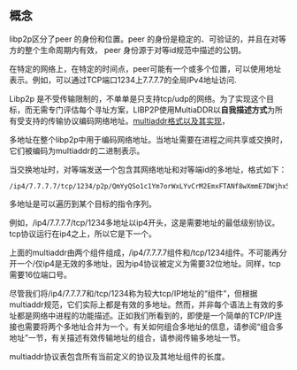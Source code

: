 

## 概念

libp2p区分了peer 的身份和位置。peer 的身份是稳定的、可验证的，并且在对等方的整个生命周期内有效， peer 身份源于对等id规范中描述的公钥。

在特定的网络上，在特定的时间点，peer可能有一个或多个位置，可以使用地址表示。例如，可以通过TCP端口1234上7.7.7.7的全局IPv4地址访问.

Libp2p 是不受传输限制的，不单单是只支持tcp/udp的网络。为了实现这个目标，而无需专门评估每个寻址方案，LIBP2P使用MultiaDDR以**自我描述方式**为所有受支持的传输协议编码网络地址。[multiaddr格式以及其实现](https://github.com/multiformats/multiaddr)，

多地址在整个libp2p中用于编码网络地址。当地址需要在进程之间共享或交换时，它们被编码为multiaddr的二进制表示。

当交换地址时，对等端发送一个包含其网络地址和对等端id的多地址，格式如下：

```
/ip4/7.7.7.7/tcp/1234/p2p/QmYyQSo1c1Ym7orWxLYvCrM2EmxFTANf8wXmmE7DWjhx5N
```

多地址是可以遍历到某个目标的指令序列。

例如，/ip4/7.7.7.7/tcp/1234多地址以ip4开头，这是需要地址的最低级别协议。tcp协议运行在ip4之上，所以它是下一个。

上面的multiaddr由两个组件组成，/ip4/7.7.7.7组件和/tcp/1234组件。不可能再分开一个/仅ip4是无效的多地址，因为ip4协议被定义为需要32位地址。同样，tcp需要16位端口号。

尽管我们将/ip4/7.7.7.7和/tcp/1234称为较大tcp/IP地址的“组件”，但根据multiaddr规范，它们实际上都是有效的多地址。然而，并非每个语法上有效的多址都是网络中进程的功能描述。正如我们所看到的，即使是一个简单的TCP/IP连接也需要将两个多地址合并为一个。有关如何组合多地址的信息，请参阅“组合多地址”一节，有关描述有效传输地址的组合，请参阅传输多地址一节。

multiaddr协议表包含所有当前定义的协议及其地址组件的长度。